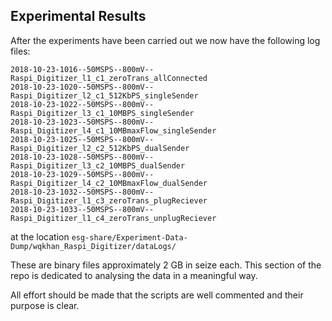 ## Experimental Results

After the experiments have been carried out we now have the following log files:

    2018-10-23-1016--50MSPS--800mV--Raspi_Digitizer_l1_c1_zeroTrans_allConnected
    2018-10-23-1020--50MSPS--800mV--Raspi_Digitizer_l2_c1_512KbPS_singleSender
    2018-10-23-1022--50MSPS--800mV--Raspi_Digitizer_l3_c1_10MBPS_singleSender
    2018-10-23-1023--50MSPS--800mV--Raspi_Digitizer_l4_c1_10MBmaxFlow_singleSender
    2018-10-23-1025--50MSPS--800mV--Raspi_Digitizer_l2_c2_512KbPS_dualSender
    2018-10-23-1028--50MSPS--800mV--Raspi_Digitizer_l3_c2_10MBPS_dualSender
    2018-10-23-1029--50MSPS--800mV--Raspi_Digitizer_l4_c2_10MBmaxFlow_dualSender
    2018-10-23-1032--50MSPS--800mV--Raspi_Digitizer_l1_c3_zeroTrans_plugReciever
    2018-10-23-1033--50MSPS--800mV--Raspi_Digitizer_l1_c4_zeroTrans_unplugReciever

at the location ```esg-share/Experiment-Data-Dump/wqkhan_Raspi_Digitizer/dataLogs/```

These are binary files approximately 2 GB in seize each. This section of the repo is dedicated to analysing the data in a meaningful way. 

All effort should be made that the scripts are well commented and their purpose is clear.